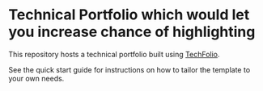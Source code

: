 # Technical Portfolio which would let you increase chance of highlighting

This repository hosts a technical portfolio built using [TechFolio](http://techfolios.github.io). 

See the quick start guide for instructions on how to tailor the template to your own needs.


